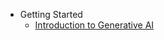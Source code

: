 - Getting Started
  - [Introduction to Generative AI](../1-getting-started/lessons/1-introduction-to-generative-ai/README.md)